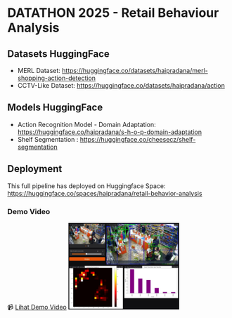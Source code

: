 # DATATHON 2025 - Retail Behaviour Analysis

## Datasets HuggingFace
- MERL Dataset: https://huggingface.co/datasets/haipradana/merl-shopping-action-detection
- CCTV-Like Dataset: https://huggingface.co/datasets/haipradana/action

## Models HuggingFace
- Action Recognition Model - Domain Adaptation: https://huggingface.co/haipradana/s-h-o-p-domain-adaptation
- Shelf Segmentation : https://huggingface.co/cheesecz/shelf-segmentation

## Deployment
This full pipeline has deployed on Huggingface Space: https://huggingface.co/spaces/haipradana/retail-behavior-analysis

### Demo Video

📹 [Lihat Demo Video](https://github.com/haipradana/DATATHON-2025-Retail-Behaviour-Analysis/blob/main/demo.mp4)
<a href="https://youtu.be/ZtWqnMJQmu0" target="_blank">
  <img src="https://github.com/haipradana/DATATHON-2025-Retail-Behaviour-Analysis/blob/main/demo-screenshot-half.png?raw=true" width="50%">
</a>

